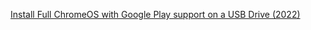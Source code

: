 [Install Full ChromeOS with Google Play support on a USB Drive (2022)](https://www.youtube.com/watch?v=pJzyekTBxc0)
